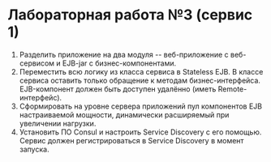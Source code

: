 # Лабораторная работа №3 (сервис 1)

1. Разделить приложение на два модуля -- веб-приложение с веб-сервисом и EJB-jar с бизнес-компонентами.
2. Переместить всю логику из класса сервиса в Stateless EJB. В классе сервиса оставить только обращение к методам бизнес-интерфейса. EJB-компонент должен быть доступен удалённо (иметь Remote-интерфейс).
3. Сформировать на уровне сервера приложений пул компонентов EJB настраиваемой мощности, динамически расширяемый при увеличении нагрузки.
4. Установить ПО Consul и настроить Service Discovery с его помощью. Сервис должен регистрироваться в Service Discovery в момент запуска.
